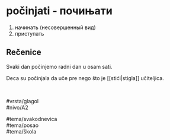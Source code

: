 # počinjati - почињати

1. начинать (несовершенный вид)  
2. приступать

## Rečenice

Svaki dan počinjemo radni dan u osam sati.

Deca su počinjala da uče pre nego što je [[stići|stigla]] učiteljica.

<br>

#vrsta/glagol  
#nivo/A2  

#tema/svakodnevica  
#tema/posao  
#tema/škola  
